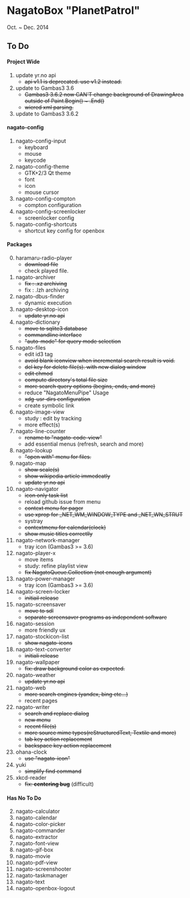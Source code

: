 # NagatoBox "PlanetPatrol"

Oct. ~ Dec. 2014

## To Do

#### Project Wide

1. update yr.no api
    + ~~api v1.1 is deprecated. use v1.2 instead.~~
2. update to Gambas3 3.6
    + ~~Gambas3 3.6.2 now CAN'T change background of DrawingArea outside of Paint.Begin() ~ .End()~~
    + ~~wiered xml parsing.~~
3. update to Gambas3 3.6.2

#### nagato-config

1. nagato-config-input
    + keyboard
    + mouse
    + keycode
2. nagato-config-theme
    + GTK+2/3 Qt theme
    + font
    + icon
    + mouse cursor
3. nagato-config-compton
    + compton configuration
4. nagato-config-screenlocker
    + screenlocker config
5. nagato-config-shortcuts
    + shortcut key config for openbox

#### Packages

0. haramaru-radio-player
    + ~~download file~~
    + check played file.
1. nagato-archiver
    + ~~fix : .xz archiving~~
    + fix : .lzh archiving
5. nagato-dbus-finder
    + dynamic execution
2. nagato-desktop-icon
    + ~~update yr.no api~~
7. nagato-dictionary
    + ~~move to sqlite3 database~~
    + ~~commandline interface~~
    + ~~"auto-mode" for query mode selection~~
9. nagato-files
    + edit id3 tag
    + ~~avoid blank iconview when incremental search result is void.~~
    + ~~del key for delete file(s). with new dialog window~~
    + ~~edit chmod~~
    + ~~compute directory's total file size~~
    + ~~more search query options (begins, ends, and more)~~
    + reduce "NagatoMenuPipe" Usage
    + ~~xdg-usr-dirs configuration~~
    + create symbolic link
12. nagato-image-view
    + study : edit by tracking
    + more effect(s)
14. nagato-line-counter
    + ~~rename to "nagato-code-view"~~
    + add essential menus (refresh, search and more)
15. nagato-lookup
    + ~~"open with" menu for files.~~
16. nagato-map
    + ~~show scale(s)~~
    + ~~show wikipedia article immedeatly~~
    + ~~update yr.no api~~
18. nagato-navigator
    + ~~icon only task list~~
    + reload github issue from menu
    + ~~context menu for pager~~
    + ~~use xprop for \_NET_WM_WINDOW_TYPE and \_NET_WN_STRUT~~
    + systray
    + ~~contextmenu for calendar(clock)~~
    + ~~show music titles correctlly~~
19. nagato-network-manager
    + tray icon (Gambas3 >= 3.6)
21. nagato-player-x
    + move items
    + study: refine playlist view
    + ~~fix NagatoQueue.Collection (not enough argument)~~
22. nagato-power-manager
    + tray icon (Gambas3 >= 3.6)
22. nagato-screen-locker
    + ~~initiail release~~
23. nagato-screensaver
    + ~~move to sdl~~
    + ~~separate screensaver programs as independent software~~
25. nagato-session
    + more friendly ux
26. nagato-stockicon-list
    + ~~show nagato-icons~~
26. nagato-text-converter
    + ~~initiali release~~
29. nagato-wallpaper
    + ~~fix: draw background color as expected.~~
30. nagato-weather
    + ~~update yr.no api~~
31. nagato-web
    + ~~more search engines (yandex, bing etc...)~~
    + recent pages
32. nagato-writer
    + ~~search and replace dialog~~
    + ~~new menu~~
    + ~~recent file(s)~~
    + ~~more source mime types(reStructuredText, Textile and more)~~
    + ~~tab key action replacement~~
    + ~~backspace key action replacement~~
1. ohana-clock
    + ~~use "nagato-icon"~~
33. yuki
    + ~~simplify find command~~
23. xkcd-reader
    + ~~fix: **centering bug**~~ (difficult)

#### Has No To Do 

2. nagato-calculator
3. nagato-calendar
4. nagato-color-picker
5. nagato-commander
8. nagato-extractor
10. nagato-font-view
11. nagato-gif-box
17. nagato-movie
20. nagato-pdf-view
24. nagato-screenshooter
27. nagato-taskmanager
28. nagato-text
3. nagato-openbox-logout
